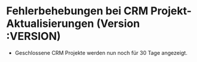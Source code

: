 # Fehlerbehebungen bei CRM Projekt-Aktualisierungen (Version :VERSION)

- Geschlossene CRM Projekte werden nun noch für 30 Tage angezeigt.
